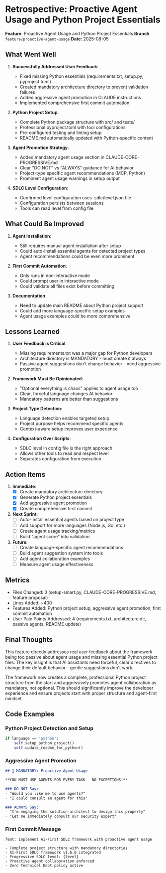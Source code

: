 # Retrospective: Proactive Agent Usage and Python Project Essentials

**Feature**: Proactive Agent Usage and Python Project Essentials
**Branch**: `feature/proactive-agent-usage`
**Date**: 2025-08-05

## What Went Well

1. **Successfully Addressed User Feedback**:
   - Fixed missing Python essentials (requirements.txt, setup.py, pyproject.toml)
   - Created mandatory architecture directory to prevent validation failures
   - Added aggressive agent promotion in CLAUDE instructions
   - Implemented comprehensive first commit automation

2. **Python Project Setup**:
   - Complete Python package structure with src/ and tests/
   - Professional pyproject.toml with tool configurations
   - Pre-configured testing and linting setup
   - README.md automatically updated with Python-specific content

3. **Agent Promotion Strategy**:
   - Added mandatory agent usage section in CLAUDE-CORE-PROGRESSIVE.md
   - Clear "DO NOT" vs "ALWAYS" guidance for AI behavior
   - Project-type specific agent recommendations (MCP, Python)
   - Prominent agent usage warnings in setup output

4. **SDLC Level Configuration**:
   - Confirmed level configuration uses .sdlc/level.json file
   - Configuration persists between sessions
   - Tools can read level from config file

## What Could Be Improved

1. **Agent Installation**:
   - Still requires manual agent installation after setup
   - Could auto-install essential agents for detected project types
   - Agent recommendations could be even more prominent

2. **First Commit Automation**:
   - Only runs in non-interactive mode
   - Could prompt user in interactive mode
   - Could validate all files exist before committing

3. **Documentation**:
   - Need to update main README about Python project support
   - Could add more language-specific setup examples
   - Agent usage examples could be more comprehensive

## Lessons Learned

1. **User Feedback is Critical**:
   - Missing requirements.txt was a major gap for Python developers
   - Architecture directory is MANDATORY - must create it always
   - Passive agent suggestions don't change behavior - need aggressive promotion

2. **Framework Must Be Opinionated**:
   - "Optional everything is chaos" applies to agent usage too
   - Clear, forceful language changes AI behavior
   - Mandatory patterns are better than suggestions

3. **Project Type Detection**:
   - Language detection enables targeted setup
   - Project purpose helps recommend specific agents
   - Context-aware setup improves user experience

4. **Configuration Over Scripts**:
   - SDLC level in config file is the right approach
   - Allows other tools to read and respect level
   - Separates configuration from execution

## Action Items

1. **Immediate**:
   - [x] Create mandatory architecture directory
   - [x] Generate Python project essentials
   - [x] Add aggressive agent promotion
   - [x] Create comprehensive first commit

2. **Next Sprint**:
   - [ ] Auto-install essential agents based on project type
   - [ ] Add support for more languages (Node.js, Go, etc.)
   - [ ] Create agent usage tracking/metrics
   - [ ] Build "agent score" into validation

3. **Future**:
   - [ ] Create language-specific agent recommendations
   - [ ] Build agent suggestion system into tools
   - [ ] Add agent collaboration examples
   - [ ] Measure agent usage effectiveness

## Metrics

- Files Changed: 3 (setup-smart.py, CLAUDE-CORE-PROGRESSIVE.md, feature proposal)
- Lines Added: ~400
- Features Added: Python project setup, aggressive agent promotion, first commit automation
- User Pain Points Addressed: 4 (requirements.txt, architecture dir, passive agents, README update)

## Final Thoughts

This feature directly addresses real user feedback about the framework being too passive about agent usage and missing essential Python project files. The key insight is that AI assistants need forceful, clear directives to change their default behavior - gentle suggestions don't work.

The framework now creates a complete, professional Python project structure from the start and aggressively promotes agent collaboration as mandatory, not optional. This should significantly improve the developer experience and ensure projects start with proper structure and agent-first mindset.

## Code Examples

### Python Project Detection and Setup
```python
if language == 'python':
    self.setup_python_project()
    self.update_readme_for_python()
```

### Aggressive Agent Promotion
```markdown
## 🚨 MANDATORY: Proactive Agent Usage

**YOU MUST USE AGENTS FOR EVERY TASK - NO EXCEPTIONS!**

### DO NOT Say:
- "Would you like me to use agents?"
- "I could consult an agent for this"

### ALWAYS Say:
- "I'm engaging the solution-architect to design this properly"
- "Let me immediately consult our security expert"
```

### First Commit Message
```
feat: implement AI-First SDLC framework with proactive agent usage

- Complete project structure with mandatory directories
- AI-First SDLC framework v1.6.0 integrated
- Progressive SDLC level: {level}
- Proactive agent collaboration enforced
- Zero Technical Debt policy active
```
